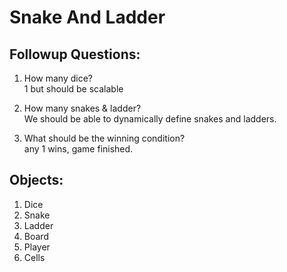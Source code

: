 # Snake And Ladder

## Followup Questions:
1. How many dice? <br>
1 but should be scalable

2. How many snakes & ladder? <br>
We should be able to dynamically define snakes and ladders.

3. What should be the winning condition? <br>
any 1 wins, game finished.





## Objects:

1. Dice
2. Snake
3. Ladder
4. Board
5. Player
6. Cells
